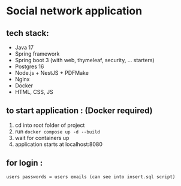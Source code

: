 # Social network application

## tech stack:
- Java 17
- Spring framework
- Spring boot 3 (with web, thymeleaf, security, ... starters)
- Postgres 16
- Node.js + NestJS + PDFMake
- Nginx
- Docker 
- HTML, CSS, JS

## to start application : (Docker required)
1. cd into root folder of project
2. run ```docker compose up -d --build```
3. wait for containers up
4. application starts at localhost:8080

## for login : 
    users passwords = users emails (can see into insert.sql script)

